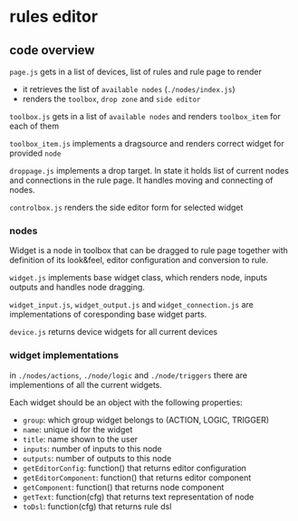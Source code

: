 # rules editor

## code overview
`page.js` gets in a list of devices, list of rules and rule page to render
- it retrieves the list of `available nodes` (`./nodes/index.js`)
- renders the `toolbox`, `drop zone` and `side editor`

`toolbox.js` gets in a list of `available nodes` and renders `toolbox_item` for each of them

`toolbox_item.js` implements a dragsource and renders correct widget for provided `node`

`droppage.js` implements a drop target. In state it holds list of current nodes and connections in the rule page. It handles moving and connecting of nodes.

`controlbox.js` renders the side editor form for selected widget

### nodes

Widget is a node in toolbox that can be dragged to rule page together with definition of its look&feel, editor configuration and conversion to rule.

`widget.js` implements base widget class, which renders node, inputs outputs and handles node dragging.

`widget_input.js`, `widget_output.js` and `widget_connection.js` are implementations of coresponding base widget parts.

`device.js` returns device widgets for all current devices

### widget implementations

in `./nodes/actions`, `./node/logic` and `./node/triggers` there are implementions of all the current widgets.

Each widget should be an object with the following properties:
- `group`: which group widget belongs to (ACTION, LOGIC, TRIGGER)
- `name`: unique id for the widget
- `title`: name shown to the user
- `inputs`: number of inputs to this node
- `outputs`: number of outputs to this node
- `getEditorConfig`: function() that returns editor configuration
- `getEditorComponent`: function() that returns editor component
- `getComponent`: function() that returns node component
- `getText`: function(cfg) that returns text representation of node
- `toDsl`: function(cfg) that returns rule dsl


